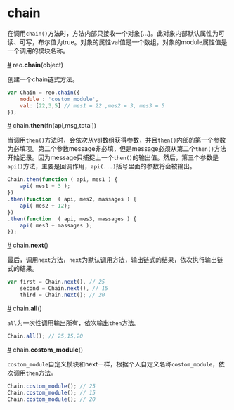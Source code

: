 # chain

在调用`chain()`方法时，方法内部只接收一个对象{...}。此对象内部默认属性为可读、可写，布尔值为true。对象的属性val值是一个数组，对象的module属性值是一个调用的模块名称。

<a name="chain" href="#chain">#</a> reo.<b>chain</b>(object)

创建一个chain链式方法。
```js
var Chain = reo.chain({
    module : 'costom_module',
    val: [22,3,5] // mes1 = 22 ,mes2 = 3, mes3 = 5
});
```
<a name="then" href="#then">#</a> chain.<b>then</b>(fn(api,msg,total))

当调用`then()`方法时，会依次从val数组获得参数，并且`then()`内部的第一个参数为必填项。第二个参数message非必填，但是message必须从第二个`then()`方法开始记录。因为message只捕捉上一个`then()`的输出值。然后，第三个参数是`api()`方法，主要是回调作用，`api(...)`括号里面的参数将会被输出。

```js
Chain.then(function ( api, mes1 ) {
    api( mes1 + 3 );
})
.then(function  ( api, mes2, massages ) {
    api( mes2 + 12);
})
.then(function  ( api, mes3, massages ) {
    api( mes3 + massages );
});
```

<a name="next" href="#next">#</a> chain.<b>next</b>()

最后，调用`next`方法，`next`为默认调用方法，输出链式的结果，依次执行输出链式的结果。 

```js
var first = Chain.next(), // 25
    second = Chain.next(), // 15
    third = Chain.next(); // 20
```

<a name="all" href="#all">#</a> chain.<b>all</b>()

`all`为一次性调用输出所有，依次输出`then`方法。

```js
Chain.all(); // 25,15,20 
```

<a name="costom_module" href="#costom_module">#</a> chain.<b>costom_module</b>()

`costom_module`自定义模块和next一样，根据个人自定义名称`costom_module`，依次调用`then`方法。

```js
Chain.costom_module(); // 25
Chain.costom_module(); // 15
Chain.costom_module(); // 20
```